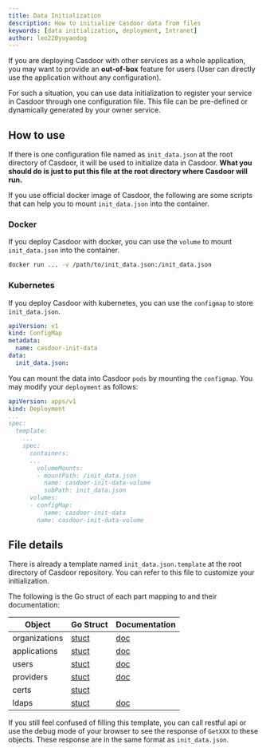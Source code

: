 ```yaml
---
title: Data Initialization
description: How to initialize Casdoor data from files
keywords: [data initialization, deployment, Intranet]
author: leo220yuyaodog
---
```


If you are deploying Casdoor with other services as a whole application, you may want to provide an **out-of-box** feature for users (User can directly use the application without any configuration). 

For such a situation, you can use data initialization to register your service in Casdoor through one configuration file. This file can be pre-defined or dynamically generated by your owner service.

## How to use

If there is one configuration file named as `init_data.json` at the root directory of Casdoor, it will be used to initialize data in Casdoor. **What you should do is just to put this file at the root directory where Casdoor will run.**

If you use official docker image of Casdoor, the following are some scripts that can help you to mount `init_data.json` into the container.

### Docker
If you deploy Casdoor with docker, you can use the `volume` to mount `init_data.json` into the container.

```bash
docker run ... -v /path/to/init_data.json:/init_data.json
```

### Kubernetes
If you deploy Casdoor with kubernetes, you can use the `configmap` to store `init_data.json`.

```yaml
apiVersion: v1
kind: ConfigMap
metadata:
  name: casdoor-init-data
data:
  init_data.json:
```

You can mount the data into Casdoor `pods` by mounting the `configmap`. You may modify your `deployment` as follows:

```yaml
apiVersion: apps/v1
kind: Deployment
...
spec:
  template:
    ...
    spec:
      containers:
      ...
        volumeMounts:
        - mountPath: /init_data.json
          name: casdoor-init-data-volume
          subPath: init_data.json
      volumes:
      - configMap:
          name: casdoor-init-data
        name: casdoor-init-data-volume
```



## File details

There is already a template named `init_data.json.template` at the root directory of Casdoor repository. You can refer to this file to customize your initialization.

The following is the Go struct of each part mapping to and their documentation:

| Object | Go Struct | Documentation |
|---------------------|----------|--------------------------------------------------------|
| organizations             | [stuct](https://github.com/casdoor/casdoor/blob/2fec3f72ae9a38891a951e55e088b4967cdf4836/object/organization.go#L32)        | [doc](https://casdoor.org/docs/organization/overview) |
| applications              | [stuct](https://github.com/casdoor/casdoor/blob/2fec3f72ae/object/application.go#L34)  | [doc](https://casdoor.org/docs/application/overview)  |
| users                     | [stuct](https://github.com/casdoor/casdoor/blob/2fec3f72ae9a38891a951e55e088b4967cdf4836/object/user.go#L27)                | [doc](https://casdoor.org/docs/user/overview)         |
| providers                 | [stuct](https://github.com/casdoor/casdoor/blob/2fec3f72ae9a38891a951e55e088b4967cdf4836/object/provider.go#L25)            | [doc](https://casdoor.org/docs/provider/overview)     |
| certs                     | [stuct](https://github.com/casdoor/casdoor/blob/2fec3f72ae9a38891a951e55e088b4967cdf4836/object/cert.go#L24)                | |
| ldaps                     | [stuct](https://github.com/casdoor/casdoor/blob/2fec3f72ae9a38891a951e55e088b4967cdf4836/object/ldap.go#L28)                | [doc](https://casdoor.org/docs/ldap/overview)         |

If you still feel confused of filling this template, you can call restful api or use the debug mode of your browser to see the response of `GetXXX` to these objects. These response are in the same format as `init_data.json`.